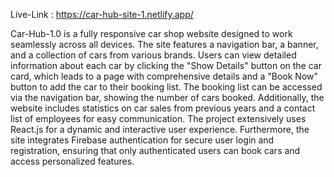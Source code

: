 Live-Link : https://car-hub-site-1.netlify.app/

Car-Hub-1.0 is a fully responsive car shop website designed to work seamlessly across all devices. The site features a navigation bar, a banner, and a collection of cars from various brands. Users can view detailed information about each car by clicking the "Show Details" button on the car card, which leads to a page with comprehensive details and a "Book Now" button to add the car to their booking list. The booking list can be accessed via the navigation bar, showing the number of cars booked. Additionally, the website includes statistics on car sales from previous years and a contact list of employees for easy communication. The project extensively uses React.js for a dynamic and interactive user experience. Furthermore, the site integrates Firebase authentication for secure user login and registration, ensuring that only authenticated users can book cars and access personalized features.
